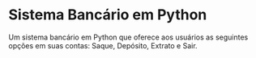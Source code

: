 # Sistema Bancário em Python

Um sistema bancário em Python que oferece aos usuários as seguintes opções em suas contas: Saque, Depósito, Extrato e Sair.

